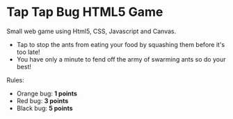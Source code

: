 # Tap Tap Bug HTML5 Game
Small web game using Html5, CSS, Javascript and Canvas.

- Tap to stop the ants from eating your food by squashing them before it's too late!
- You have only a minute to fend off the army of swarming ants so do your best!

Rules:
- Orange bug: **1 points**
- Red bug: **3 points**
- Black bug: **5 points**

